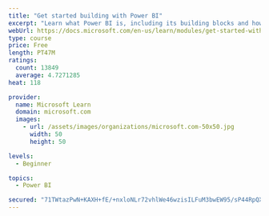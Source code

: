 ```yaml
---
title: "Get started building with Power BI"
excerpt: "Learn what Power BI is, including its building blocks and how they work together."
webUrl: https://docs.microsoft.com/en-us/learn/modules/get-started-with-power-bi/
type: course
price: Free
length: PT47M
ratings:
  count: 13849
  average: 4.7271285
heat: 118

provider:
  name: Microsoft Learn
  domain: microsoft.com
  images:
    - url: /assets/images/organizations/microsoft.com-50x50.jpg
      width: 50
      height: 50

levels:
  - Beginner

topics:
  - Power BI

secured: "71TWtazPwN+KAXH+fE/+nxloNLr72vhlWe46wzisILFuM3bwEW95/sP44RpQXRDlzrt4CdKCgvASPHUEPyUQySE02hgOzeTCmK+AX8y3w5xKqZNsRA9KY94853gz4ieME6lIcoLRObxXZKn9WNntKEY2L29DlT4PTFOPUGK4ee/6EmNAvVashxt7cIgrQorO9qz343zjFM8+tewFe13FgfUTM/CDXKzeOhduP32Xnu45mva52TKffdr+DvonBQlp7o/L424MvO8B5pYTmU/UdoUMCR64f+HYRwJ7x8C+1kdFhrRRvpXQJ7ceS0Ozizf1+jFYkgqTwrwerTIaz/JmyUfmtBmANkwr0nKheG3+6CB3zPZ5UfLcOx1EzP4EBonOH4rxw5FlndczVpNnZyZYGw==;1XEWveHMvu5sLMVwuIitXw=="
---
```


